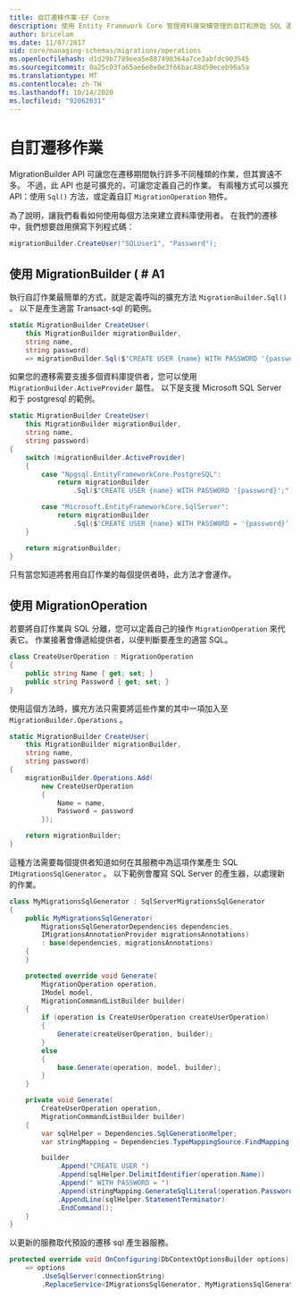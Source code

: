 ```yaml
---
title: 自訂遷移作業-EF Core
description: 使用 Entity Framework Core 管理資料庫架構管理的自訂和原始 SQL 遷移
author: bricelam
ms.date: 11/07/2017
uid: core/managing-schemas/migrations/operations
ms.openlocfilehash: d1d29b7789eea5e887490364a7ce3abfdc903545
ms.sourcegitcommit: 0a25c03fa65ae6e0e0e3f66bac48d59eceb96a5a
ms.translationtype: MT
ms.contentlocale: zh-TW
ms.lasthandoff: 10/14/2020
ms.locfileid: "92062031"
---
```

# <a name="custom-migrations-operations"></a>自訂遷移作業

MigrationBuilder API 可讓您在遷移期間執行許多不同種類的作業，但其實遠不多。 不過，此 API 也是可擴充的，可讓您定義自己的作業。 有兩種方式可以擴充 API：使用 `Sql()` 方法，或定義自訂 `MigrationOperation` 物件。

為了說明，讓我們看看如何使用每個方法來建立資料庫使用者。 在我們的遷移中，我們想要啟用撰寫下列程式碼：

```csharp
migrationBuilder.CreateUser("SQLUser1", "Password");
```

## <a name="using-migrationbuildersql"></a>使用 MigrationBuilder ( # A1

執行自訂作業最簡單的方式，就是定義呼叫的擴充方法 `MigrationBuilder.Sql()` 。 以下是產生適當 Transact-sql 的範例。

```csharp
static MigrationBuilder CreateUser(
    this MigrationBuilder migrationBuilder,
    string name,
    string password)
    => migrationBuilder.Sql($"CREATE USER {name} WITH PASSWORD '{password}';");
```

如果您的遷移需要支援多個資料庫提供者，您可以使用 `MigrationBuilder.ActiveProvider` 屬性。 以下是支援 Microsoft SQL Server 和于 postgresql 的範例。

```csharp
static MigrationBuilder CreateUser(
    this MigrationBuilder migrationBuilder,
    string name,
    string password)
{
    switch (migrationBuilder.ActiveProvider)
    {
        case "Npgsql.EntityFrameworkCore.PostgreSQL":
            return migrationBuilder
                .Sql($"CREATE USER {name} WITH PASSWORD '{password}';");

        case "Microsoft.EntityFrameworkCore.SqlServer":
            return migrationBuilder
                .Sql($"CREATE USER {name} WITH PASSWORD = '{password}';");
    }

    return migrationBuilder;
}
```

只有當您知道將套用自訂作業的每個提供者時，此方法才會運作。

## <a name="using-a-migrationoperation"></a>使用 MigrationOperation

若要將自訂作業與 SQL 分離，您可以定義自己的操作 `MigrationOperation` 來代表它。 作業接著會傳遞給提供者，以便判斷要產生的適當 SQL。

```csharp
class CreateUserOperation : MigrationOperation
{
    public string Name { get; set; }
    public string Password { get; set; }
}
```

使用這個方法時，擴充方法只需要將這些作業的其中一項加入至 `MigrationBuilder.Operations` 。

```csharp
static MigrationBuilder CreateUser(
    this MigrationBuilder migrationBuilder,
    string name,
    string password)
{
    migrationBuilder.Operations.Add(
        new CreateUserOperation
        {
            Name = name,
            Password = password
        });

    return migrationBuilder;
}
```

這種方法需要每個提供者知道如何在其服務中為這項作業產生 SQL `IMigrationsSqlGenerator` 。 以下範例會覆寫 SQL Server 的產生器，以處理新的作業。

```csharp
class MyMigrationsSqlGenerator : SqlServerMigrationsSqlGenerator
{
    public MyMigrationsSqlGenerator(
        MigrationsSqlGeneratorDependencies dependencies,
        IMigrationsAnnotationProvider migrationsAnnotations)
        : base(dependencies, migrationsAnnotations)
    {
    }

    protected override void Generate(
        MigrationOperation operation,
        IModel model,
        MigrationCommandListBuilder builder)
    {
        if (operation is CreateUserOperation createUserOperation)
        {
            Generate(createUserOperation, builder);
        }
        else
        {
            base.Generate(operation, model, builder);
        }
    }

    private void Generate(
        CreateUserOperation operation,
        MigrationCommandListBuilder builder)
    {
        var sqlHelper = Dependencies.SqlGenerationHelper;
        var stringMapping = Dependencies.TypeMappingSource.FindMapping(typeof(string));

        builder
            .Append("CREATE USER ")
            .Append(sqlHelper.DelimitIdentifier(operation.Name))
            .Append(" WITH PASSWORD = ")
            .Append(stringMapping.GenerateSqlLiteral(operation.Password))
            .AppendLine(sqlHelper.StatementTerminator)
            .EndCommand();
    }
}
```

以更新的服務取代預設的遷移 sql 產生器服務。

```csharp
protected override void OnConfiguring(DbContextOptionsBuilder options)
    => options
        .UseSqlServer(connectionString)
        .ReplaceService<IMigrationsSqlGenerator, MyMigrationsSqlGenerator>();
```

